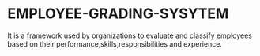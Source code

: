 # EMPLOYEE-GRADING-SYSYTEM

It is a framework used by organizations to evaluate and classify employees based on their performance,skills,responsibilities and experience.
